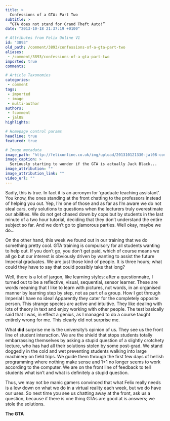 ```yaml
---
title: >
  Confessions of a GTA: Part Two
subtitle: >
  “GTA does not stand for Grand Theft Auto!”
date: "2013-10-18 21:37:19 +0100"

# Attributes from Felix Online V1
id: "3893"
old_path: /comment/3893/confessions-of-a-gta-part-two
aliases:
 - /comment/3893/confessions-of-a-gta-part-two
imported: true
comments:

# Article Taxonomies
categories:
 - comment
tags:
 - imported
 - image
 - multi-author
authors:
 - fcomment
 - jal08
highlights:

# Homepage control params
headline: true
featured: true

# Image metadata
image_path: "http://felixonline.co.uk/img/upload/201310121330-jal08-comment_gta.jpg"
image_caption: >
  Seriously starting to wonder if the GTA is actually Jack Black...
image_attribution: ""
image_attribution_link: ""
video_url: ""
---
```


Sadly, this is true. In fact it is an acronym for ‘graduate teaching assistant’. You know, the ones standing at the front chatting to the professors instead of helping you out. Yep, I’m one of those and as far as I’m aware we do not steal cars, only solutions to questions when the lecturers truly overestimate our abilities. We do not get chased down by cops but by students in the last minute of a two hour tutorial, deciding that they don’t understand the entire subject so far. And we don’t go to glamorous parties. Well okay, maybe we do...

On the other hand, this week we found out in our training that we do something pretty cool. GTA training is compulsory for all students wanting to help out. If you don’t go, you don’t get paid, which of course means we all go but our interest is obviously driven by wanting to assist the future Imperial graduates. We are just those kind of people. It is three hours; what could they have to say that could possibly take that long?

Well, there is a lot of jargon, like learning styles: after a questionnaire, I turned out to be a reflective, visual, sequential, sensor learner. These are words meaning that I like to learn with pictures, not words, in an organised manner by learning step by step, not as part of a group. How I got through Imperial I have no idea! Apparently they cater for the completely opposite person. This strange species are active and intuitive. They like dealing with lots of theory in text and enjoy working with other people. The test basically said that I was, in effect a genius, as I managed to do a course taught entirely wrong for me. This clearly did not surprise me.

What __did__ surprise me is the university’s opinion of us. They see us the front line of student interaction. We are the shield that stops students totally embarrassing themselves by asking a stupid question of a slightly crotchety lecture, who has had all their solutions stolen by some post-grad. We stand doggedly in the cold and wet preventing students walking into large machinery on field trips. We guide them through the first few days of hellish programming where nothing make sense and 1+1 no longer seems to work according to the computer. We are on the front line of feedback to tell students what isn’t and what is definitely a stupid question.

Thus, we may not be manic gamers convinced that what Felix really needs is a low down on what we do in a virtual reality each week, but we do have our uses. So next time you see us chatting away at the front, ask us a question, because if there is one thing GTAs are good at is answers; we stole the solutions.

__The GTA__
